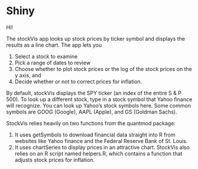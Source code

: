 # Shiny

Hi!

The stockVis app looks up stock prices by ticker symbol and displays the results as a line chart. The app lets you
1. Select a stock to examine
2. Pick a range of dates to review
3. Choose whether to plot stock prices or the log of the stock prices on the y axis, and
4. Decide whether or not to correct prices for inflation.

By default, stockVis displays the SPY ticker (an index of the entire S & P 500). To look up a different stock, type in a stock symbol that Yahoo finance will recognize. You can look up Yahoo’s stock symbols here. Some common symbols are GOOG (Google), AAPL (Apple), and GS (Goldman Sachs).

StockVis relies heavily on two functions from the quantmod package:

1. It uses getSymbols to download financial data straight into R from websites like Yahoo finance and the Federal Reserve Bank of St. Louis.
2. It uses chartSeries to display prices in an attractive chart.
StockVis also relies on an R script named helpers.R, which contains a function that adjusts stock prices for inflation.
